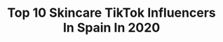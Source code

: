 ---
title: Top 10 Skincare TikTok Influencers In Spain In 2020
description: >-
  Find top skincare TikTok influencers in Spain in 2020. Most popular hashtags: #parati #fyp #skincare #viral.
platform: TikTok
hits: 15
text_top: Analyze the best TikTok profiles on inBeat.
text_bottom: Our database aggregates 15 TikTok influencers like this in Spain for you to work with.
profiles:
  - username: "melissabitondo"
    fullname: >-
      Melissabitondo
    bio: >-
      Belleza (skincare🍃) y Moda SUSCRIBETE A MI CANAL DE YOUTUBE ⬇️⬇️⬇️
    location: "Spain"
    followers: 79200
    engagement: 469
    commentsToLikes: 0.013256
    id: cka0gdg0n3vzi0i78hmfey6re
    verified: false
    hashtags: "#tips, #cabellolargo, #trucosdebelleza, #tipsdemoda"
  - username: "peachygirll.xxx"
    fullname: >-
      p e a c h
    bio: >-
      🏄‍♀️🐠🌊🌺 blm! filiming my live📷 8k elite people💅
    location: "Spain"
    followers: 7828
    engagement: 3333
    commentsToLikes: 0.214372
    id: ck9rm6gik1du30j7841n68scg
    verified: false
    hashtags: "#lifestylemaddy, #makemefamous, #grwm, #foryoupage"
  - username: "lauriky_00ruiz"
    fullname: >-
      Laura Ruiz
    bio: >-
      Graphic designer, art and crafts lover 🌼 Dancer ✨ Spain 🇪🇸
    location: "Spain"
    followers: 27700
    engagement: 1297
    commentsToLikes: 0.046802
    id: ckb98cgpfrqoa0j23t2byru94
    verified: false
    hashtags: "#halloween, #humor, #halloweenmakeup, #art"
  - username: "iikermontero"
    fullname: >-
      Iker Montero
    bio: >-
      ✨💖IKER MONTERO💖✨ Instagram/ @ikermontero “La vida es comedia”
    location: "Spain"
    followers: 397800
    engagement: 2367
    commentsToLikes: 0.009034
    id: ckce1xd4wihe90j23fmgu7ac8
    verified: false
    hashtags: "#funny, #comedia, #humor, #bilbao"
  - username: "alba.t.m"
    fullname: >-
      Alba TM
    bio: >-
      🇪🇸Actress/Model/Youtuber/Taekwondo ESP/ENG/한국어 Albatkd1111@gmail.com 📩
    location: "Spain"
    followers: 44800
    engagement: 1704
    commentsToLikes: 0.025327
    id: cka0rvn3nipqp0i78drf6n9wl
    verified: false
    hashtags: "#coreadelsur, #viral, #albatellez, #korean"
  - username: "mallorcalush"
    fullname: >-
      mallorca
    bio: >-
      El TikTok de la tienda Lush de Mallorca 🌈 Compra online haciendo click 👇👇
    location: "Spain"
    followers: 96300
    engagement: 1217
    commentsToLikes: 0.024825
    id: ckc7q3rzkvnvi0j23kuxwvldz
    verified: false
    hashtags: "#lushcommunity, #ba, #navidad, #lushcosmetics"
  - username: "lissmorr"
    fullname: >-
      lissmorr
    bio: >-
      ACTRÍZ 🇦🇷 🇲🇽 🇪🇸
    location: "Spain"
    followers: 53900
    engagement: 1539
    commentsToLikes: 0.019144
    id: cka0knp7hni030i78j8j1hs4p
    verified: false
    hashtags: "#parati, #viral, #rebeldeway, #netflix"
  - username: "porexxpan"
    fullname: >-
      porexxpan
    bio: >-
      💕 i’m a slytherin 💕
    location: "Spain"
    followers: 7149
    engagement: 1467
    commentsToLikes: 0.026537
    id: ckc8wthdykcup0j23lwnduu6w
    verified: false
    hashtags: "#fyp, #citasterrorificas, #parati, #harrypotter"
  - username: "thereddandelion"
    fullname: >-
      thereddandelion
    bio: >-
      Tengo una canción llamada Quiet, puedes escucharla 💖 🏳️‍🌈
    location: "Spain"
    followers: 17900
    engagement: 1366
    commentsToLikes: 0.026177
    id: ckai6buqtvgtt0i785f8ut7tc
    verified: false
    hashtags: "#lgbt, #foryoupage, #gay, #trans"
  - username: "pittybernad"
    fullname: >-
      Pitty Bernad
    bio: >-
      Instagram: @PittyBernad
    location: "Spain"
    followers: 26300
    engagement: 982
    commentsToLikes: 0.016389
    id: ckbbun0d6i3ij0j23fbh61z2k
    verified: false
    hashtags: "#curlygirl, #parati, #puppy, #dogsoftiktok"
---